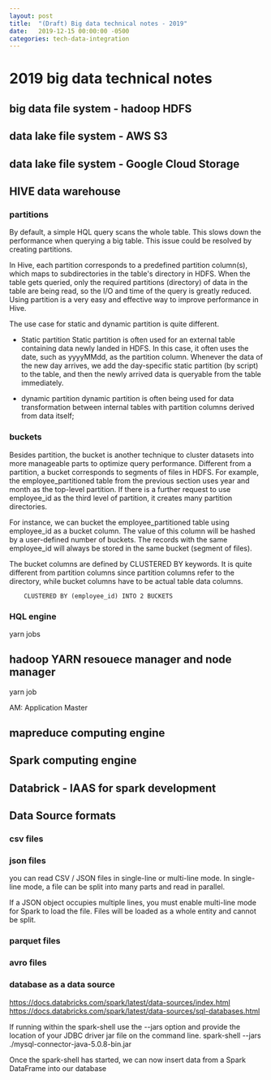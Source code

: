 ```yaml
---
layout: post
title:  "(Draft) Big data technical notes - 2019"
date:   2019-12-15 00:00:00 -0500
categories: tech-data-integration
---
```


# 2019 big data technical notes 

## big data file system - hadoop HDFS

## data lake file system - AWS S3

## data lake file system - Google Cloud Storage

## HIVE data warehouse

### partitions 

By default, a simple HQL query scans the whole table. This slows down the performance
when querying a big table. This issue could be resolved by creating partitions. 

In Hive, each partition corresponds to a predefined 
partition column(s), which maps to subdirectories in the table's directory in HDFS. When
the table gets queried, only the required partitions (directory) of data in the table are being
read, so the I/O and time of the query is greatly reduced. Using partition is a very easy and
effective way to improve performance in Hive.

The use case for static and dynamic partition is quite different. 

- Static partition
  Static partition is often used for an external table containing data newly landed
in HDFS. In this case, it often uses the date, such as yyyyMMdd, as the
partition column. Whenever the data of the new day arrives, we add the
day-specific static partition (by script) to the table, and then the newly
arrived data is queryable from the table immediately. 

- dynamic partition
  dynamic partition is often being used for data transformation between internal
tables with partition columns derived from data itself; 


### buckets

Besides partition, the bucket is another technique to cluster datasets into more manageable
parts to optimize query performance. Different from a partition, a bucket corresponds to
segments of files in HDFS. For example, the employee_partitioned table from the
previous section uses year and month as the top-level partition. If there is a further request
to use employee_id as the third level of partition, it creates many partition directories. 

For instance, we can bucket the employee_partitioned table using employee_id as a bucket
column. The value of this column will be hashed by a user-defined number of buckets. The
records with the same employee_id will always be stored in the same bucket (segment of
files). 

The bucket columns are defined by CLUSTERED BY keywords. It is quite different
from partition columns since partition columns refer to the directory, while bucket columns
have to be actual table data columns. 

		CLUSTERED BY (employee_id) INTO 2 BUCKETS

### HQL engine		
		
yarn jobs

		
## hadoop YARN resouece manager and node manager

yarn job

AM: Application Master


## mapreduce computing engine

		
## Spark computing engine

## Databrick - IAAS for spark development	



## Data Source formats

### csv files

### json files

you can read CSV / JSON files in single-line or multi-line mode. In single-line mode, a file can be split into many parts and read in parallel.

If a JSON object occupies multiple lines, you must enable multi-line mode for Spark to load the file. Files will be loaded as a whole entity and cannot be split.

### parquet files

### avro files

### database as a data source

https://docs.databricks.com/spark/latest/data-sources/index.html
https://docs.databricks.com/spark/latest/data-sources/sql-databases.html

If running within the spark-shell use the --jars option and provide the location of your JDBC driver jar file on the command line.
spark-shell --jars ./mysql-connector-java-5.0.8-bin.jar

Once the spark-shell has started, we can now insert data from a Spark DataFrame into our database



